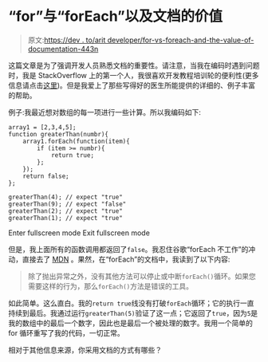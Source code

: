 # “for”与“forEach”以及文档的价值

> 原文:[https://dev . to/arit developer/for-vs-foreach-and-the-value-of-documentation-443n](https://dev.to/aritdeveloper/for-vs-foreach-and-the-value-of-documentation-443n)

这篇文章是为了强调开发人员熟悉文档的重要性。请注意，当我在编码时遇到问题时，我是 StackOverflow 上的第一个人，我很喜欢开发教程培训轮的便利性(更多信息请点击[这里](https://dev.to/msarit/web-dev-tutorials-taking-the-training-wheelsoff-2nb8))。但是我爱上了那些写得好的医生所能提供的详细的、例子丰富的帮助。

例子:我最近想对数组的每一项进行一些计算。所以我编码如下:

```
array1 = [2,3,4,5];
function greaterThan(numbr){
    array1.forEach(function(item){
        if (item >= numbr){
            return true;
        };
    });
    return false;
};

greaterThan(4); // expect "true"
greaterThan(9); // expect "false"
greaterThan(2); // expect "true"
greaterThan(1); // expect "true" 
```

Enter fullscreen mode Exit fullscreen mode

但是，我上面所有的函数调用都返回了`false`。我忍住谷歌“forEach 不工作”的冲动，直接去了 [MDN](https://developer.mozilla.org/en-US/) 。果然，在“forEach”的文档中，我读到了以下内容:

> 除了抛出异常之外，没有其他方法可以停止或中断`forEach()`循环。如果您需要这样的行为，那么`forEach()`方法是错误的工具。

如此简单。这么直白。我的`return true`线没有打破`forEach`循环；它的执行一直持续到最后。我通过运行`greaterThan(5)`验证了这一点；它返回了`true`，因为`5`是我的数组中的最后一个数字，因此也是最后一个被处理的数字。我用一个简单的 for 循环重写了我的代码，一切正常。

相对于其他信息来源，你采用文档的方式有哪些？